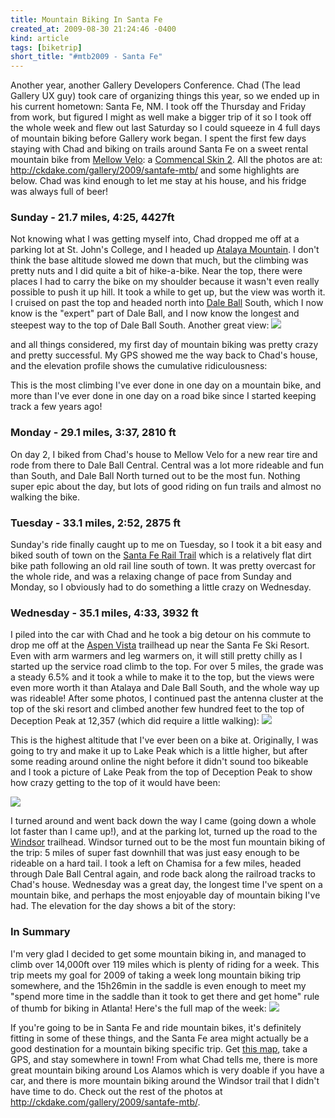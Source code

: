 ```yaml
---
title: Mountain Biking In Santa Fe
created_at: 2009-08-30 21:24:46 -0400
kind: article
tags: [biketrip]
short_title: "#mtb2009 - Santa Fe"
---
```

Another year, another Gallery Developers Conference. Chad (The lead Gallery UX guy) took care of organizing things this year, so we ended up in his current hometown: Santa Fe, NM.  I took off the Thursday and Friday from work, but figured I might as well make a bigger trip of it so I took off the whole week and flew out last Saturday so I could squeeze in 4 full days of mountain biking before Gallery work began. I spent the first few days staying with Chad and biking on trails around Santa Fe on a sweet rental mountain bike from <a href="http://mellowvelo.com/">Mellow Velo</a>: a <a href="http://www.bikepedia.com/quickbike/BikeSpecs.aspx?Year=2009&Brand=Commencal&Model=Skin+2&Type=bike">Commencal Skin 2</a>.  All the photos are at: <a href="http://ckdake.com/gallery/2009/santafe-mtb/">http://ckdake.com/gallery/2009/santafe-mtb/</a> and some highlights are below. Chad was kind enough to let me stay at his house, and his fridge was always full of beer!

<h3>Sunday - 21.7 miles, 4:25, 4427ft</h3>
Not knowing what I was getting myself into, Chad dropped me off at a parking lot at St. John's College, and I headed up <a href="http://www.singletracks.com/bike-trails/atalaya-mountain-174.html">Atalaya Mountain</a>.  I don't think the base altitude slowed me down that much, but the climbing was pretty nuts and I did quite a bit of hike-a-bike. Near the top, there were places I had to carry the bike on my shoulder because it wasn't even really possible to push it up hill.  It took a while to get up, but the view was worth it. I cruised on past the top and headed north into <a href="http://www.singletracks.com/bike-trails/dale-ball.html">Dale Ball</a> South, which I now know is the "expert" part of Dale Ball, and I now know the longest and steepest way to the top of Dale Ball South. Another great view:

<img src="//ckdake.com/gallery2/gallery/62869-3/IMG_0893.JPG" />

and all things considered, my first day of mountain biking was pretty crazy and pretty successful. My GPS showed me the way back to Chad's house, and the elevation profile shows the cumulative ridiculousness:

<!-- <img src="//ckdake.com/files/2009.08.23-elevation.jpg" /> -->

This is the most climbing I've ever done in one day on a mountain bike, and more than I've ever done in one day on a road bike since I started keeping track a few years ago!

<h3>Monday - 29.1 miles, 3:37, 2810 ft</h3>
On day 2, I biked from Chad's house to Mellow Velo for a new rear tire and rode from there to Dale Ball Central.  Central was a lot more rideable and fun than South, and Dale Ball North turned out to be the most fun.  Nothing super epic about the day, but lots of good riding on fun trails and almost no walking the bike.

<h3>Tuesday - 33.1 miles, 2:52, 2875 ft</h3>
Sunday's ride finally caught up to me on Tuesday, so I took it a bit easy and biked south of town on the <a href="http://www.singletracks.com/bike-trails/santa-fe-rail-trail.html">Santa Fe Rail Trail</a> which is a relatively flat dirt bike path following an old rail line south of town.  It was pretty overcast for the whole ride, and was a relaxing change of pace from Sunday and Monday, so I obviously had to do something a little crazy on Wednesday.

<h3>Wednesday - 35.1 miles, 4:33, 3932 ft</h3>
I piled into the car with Chad and he took a big detour on his commute to drop me off at the <a href="http://www.singletracks.com/bike-trails/aspen-vista.html">Aspen Vista</a> trailhead up near the Santa Fe Ski Resort. Even with arm warmers and leg warmers on, it will still pretty chilly as I started up the service road climb to the top.  For over 5 miles, the grade was a steady 6.5% and it took a while to make it to the top, but the views were even more worth it than Atalaya and Dale Ball South, and the whole way up was rideable!  After some photos, I continued past the antenna cluster at the top of the ski resort and climbed another few hundred feet to the top of Deception Peak at 12,357 (which did require a little walking):

<img src="//ckdake.com/gallery2/gallery/63025-3/IMG_0942.JPG" />

This is the highest altitude that I've ever been on a bike at. Originally, I was going to try and make it up to Lake Peak which is a little higher, but after some reading around online the night before it didn't sound too bikeable and I took a picture of Lake Peak from the top of Deception Peak to show how crazy getting to the top of it would have been:

<img src="//ckdake.com/gallery2/gallery/63028-3/IMG_0943.JPG" />

I turned around and went back down the way I came (going down a whole lot faster than I came up!), and at the parking lot, turned up the road to the <a href="http://www.singletracks.com/bike-trails/winsor-254.html">Windsor</a> trailhead.  Windsor turned out to be the most fun mountain  biking of the trip: 5 miles of super fast downhill that was just easy enough to be rideable on a hard tail.  I took a left on Chamisa for a few miles, headed through Dale Ball Central again, and rode back along the railroad tracks to Chad's house.  Wednesday was a great day, the longest time I've spent on a mountain bike, and perhaps the most enjoyable day of mountain biking I've had. The elevation for the day shows a bit of the story:
<!--
<img src="//ckdake.com/files/2009.08.26-elevation.jpg" /> -->

<h3>In Summary</h3>
I'm very glad I decided to get some mountain biking in, and managed to climb over 14,000ft over 119 miles which is plenty of riding for a week.  This trip meets my goal for 2009 of taking a week long mountain biking trip somewhere, and the 15h26min in the saddle is even enough to meet my "spend more time in the saddle than it took to get there and get home" rule of thumb for biking in Atlanta! Here's the full map of the week:

<img src="//ckdake.com/files/santafe.jpg" />

If you're going to be in Santa Fe and ride mountain bikes, it's definitely fitting in some of these things, and the Santa Fe area might actually be a good destination for a mountain biking specific trip. Get <a href="http://www.amazon.com/Santa-Bandelier-Los-Alamos-Trail/dp/0966550897/ref=sr_1_1?ie=UTF8&s=books&qid=1251684302&sr=8-1">this map</a>, take a GPS, and stay somewhere in town! From what Chad tells me, there is more great mountain biking around Los Alamos which is very doable if you have a car, and there is more mountain biking around the Windsor trail that I didn't have time to do.  Check out the rest of the photos at <a href="http://ckdake.com/gallery/2009/santafe-mtb/">http://ckdake.com/gallery/2009/santafe-mtb/</a>.
